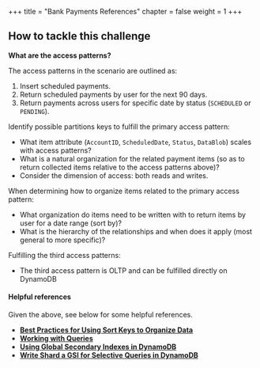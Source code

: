 +++
title = "Bank Payments References"
chapter = false
weight = 1
+++

## How to tackle this challenge

**What are the access patterns?**

The access patterns in the scenario are outlined as:

1. Insert scheduled payments.
2. Return scheduled payments by user for the next 90 days.
3. Return payments across users for specific date by status (`SCHEDULED` or `PENDING`).  

Identify possible partitions keys to fulfill the primary access pattern:

- What item attribute (`AccountID`, `ScheduledDate`, `Status`, `DataBlob`) scales with access patterns?
- What is a natural organization for the related payment items (so as to return collected items relative to the access patterns above)?
- Consider the dimension of access: both reads and writes.

When determining how to organize items related to the primary access pattern:

- What organization do items need to be written with to return items by user for a date range (sort by)?
- What is the hierarchy of the relationships and when does it apply (most general to more specific)?

Fulfilling the third access patterns:

- The third access pattern is OLTP and can be fulfilled directly on DynamoDB



#### Helpful references

Given the above, see below for some helpful references.

- **[Best Practices for Using Sort Keys to Organize Data](https://docs.aws.amazon.com/amazondynamodb/latest/developerguide/bp-sort-keys.html)**
- **[Working with Queries](https://docs.aws.amazon.com/amazondynamodb/latest/developerguide/Query.html)**
- **[Using Global Secondary Indexes in DynamoDB](https://docs.aws.amazon.com/amazondynamodb/latest/developerguide/GSI.html)**
- **[Write Shard a GSI for Selective Queries in DynamoDB](https://docs.aws.amazon.com/amazondynamodb/latest/developerguide/bp-indexes-gsi-sharding.html)**
